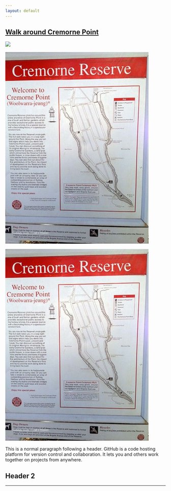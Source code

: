 ```yaml
---
layout: default
---
```




## [](#header-1)[Walk around Cremorne Point](another-page)


![](https://assets-cdn.github.com/images/icons/emoji/octocat.png)

![](/assets/WalkAroundCremornePoint.jpg)


![](\assets\WalkAroundCremornePoint.jpg)


This is a normal paragraph following a header. GitHub is a code hosting platform for version control and collaboration. It lets you and others work together on projects from anywhere.

## [](#header-2)Header 2


* * *





